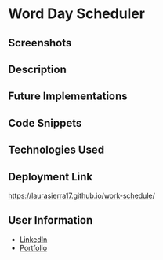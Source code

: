 # Word Day Scheduler

## Screenshots

## Description

## Future Implementations

## Code Snippets

## Technologies Used

## Deployment Link

https://laurasierra17.github.io/work-schedule/

## User Information
- [LinkedIn](https://www.linkedin.com/in/laurasierra2022)
- [Portfolio](http://www.laura-sierra.com)